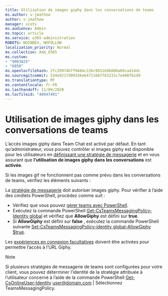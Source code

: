 ```yaml
---
title: Utilisation de images giphy dans les conversations de teams
ms.author: v-jmathew
author: v-jmathew
manager: scotv
ms.audience: Admin
ms.topic: article
ms.service: o365-administration
ROBOTS: NOINDEX, NOFOLLOW
localization_priority: Normal
ms.collection: Adm_O365
ms.custom:
- "9003825"
- "6850"
ms.openlocfilehash: 2fc29974bff9484c226c9651b9b000a89cad14dc
ms.sourcegitcommit: 534e9217d99336eb471166ff83231c7e408fb1d9
ms.translationtype: MT
ms.contentlocale: fr-FR
ms.lasthandoff: 11/09/2020
ms.locfileid: "48947491"
---
```

# <a name="using-giphys-in-teams-conversations"></a>Utilisation de images giphy dans les conversations de teams

L’accès images giphy dans Team Chat est activé par défaut. En tant qu’administrateur, vous pouvez contrôler si images giphy est disponible pour les utilisateurs en [définissant une stratégie de messagerie](https://docs.microsoft.com/microsoftteams/messaging-policies-in-teams#messaging-policy-settings) et en vous assurant que **l’utilisation de images giphy dans les conversations** est **activée**.

Si les images gif ne fonctionnent pas comme prévu dans les conversations de teams, vérifiez les éléments suivants :

La [stratégie de messagerie](https://docs.microsoft.com/microsoftteams/messaging-policies-in-teams) doit autoriser images giphy. Pour vérifier à l’aide des cmdlets PowerShell, procédez comme suit :

- Vérifiez que vous pouvez [gérer teams avec PowerShell](https://docs.microsoft.com/microsoftteams/teams-powershell-overview?view=o365-worldwide#manage-teams-with-powershell).
- Exécutez la commande PowerShell [Get-CsTeamsMessagingPolicy-Identity global](https://docs.microsoft.com/powershell/module/skype/get-csteamsmessagingpolicy?view=skype-ps) et vérifiez que **AllowGiphy** est défini sur **true**.
- Si **AllowGiphy** est défini sur **false** , exécutez la commande PowerShell suivante [Set-CsTeamsMessagingPolicy-identity global-AllowGiphy $true](https://docs.microsoft.com/powershell/module/skype/set-csteamsmessagingpolicy?view=skype-ps).

Les [expériences en connexion facultatives](https://docs.microsoft.com/deployoffice/privacy/optional-connected-experiences) doivent être activées pour permettre l’accès à l’URL Giphy.

> [!NOTE]
> Si plusieurs stratégies de messagerie de teams sont configurées pour votre client, vous pouvez déterminer l’identité de la stratégie attribuée à l’utilisateur concerné à l’aide de la commande PowerShell [Get-CsOnlineUser-Identity](https://docs.microsoft.com/powershell/module/skype/get-csonlineuser?view=skype-ps) <user@domain.com> | Sélectionnez TeamsMessagingPolicy.
